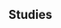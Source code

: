 
## Studies

<div id="study_table" class="d3table" d3table_data="data/study_catalog.tsv" d3table_cols="data/study_catalog.col" d3table_paged="false"></div>

